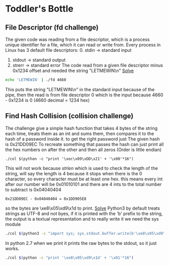 # Toddler's Bottle
## File Descriptor (fd challenge)
The given code was reading from a file descriptor, which is a process unique identifier for a file, which it can read or write from. Every process in Linux has 3 default file descriptors: 
0. stdin -> standard input
1. stdout -> standard output
2. strerr -> standard error
The code read from a given file descriptor minus 0x1234 offset and needed the string "LETMEWIN\n"
<u>Solve</u>
```bash
echo 'LETMEWIN' | ./fd 4660 
```
This puts the string "LETMEWIN\n" in the standard input because of the pipe, then the read is from file descriptor 0 which is the input because 4660 - 0x1234 is 0 (4660 decimal = 1234 hex)

## Find Hash Collision (collision challenge)
The challenge give a simple hash function that takes 4 bytes of the string each time, treats them as an int and sums them, then compares it to the hash of a password inside it. to get the right password just 
The given hash is 0x21DD09EC
To recreate something that passes the hash can just print all the hex numbers on after the other and then all zeros (Order is little endian)
```
./col $(python -c "print '\xec\x09\xDD\x21' + '\x00'*16")
```
This will not work because _strlen_ which is used to check the length of the string, will say the length is 4 because it stops when there is the 0 character, so every character must be at least one hex.
this means every int after our number will be 0x01010101 and there are 4 ints to the total number to subtract is 0x04040404
```
0x21DD09EC - 0x04040404 = 0x1DD905E8
```
so the bytes are \xe8\x05\xd9\x1d to print.
<u>Solve</u>
Python3 by default treats strings as UTF-8 and not byes, if it is printed with the 'b' prefix to the string, the output is a textual representation and to really write it we need the sys module 
```bash
./col $(python3 -c "import sys; sys.stdout.buffer.write(b'\xe8\x05\xd9\x1d' + b'\x01'*16)")
```
In python 2.7 when we print it prints the raw bytes to the stdout, so it just works.
```bash
./col $(python -c "print '\xe8\x05\xd9\x1d' + '\x01'*16")
```